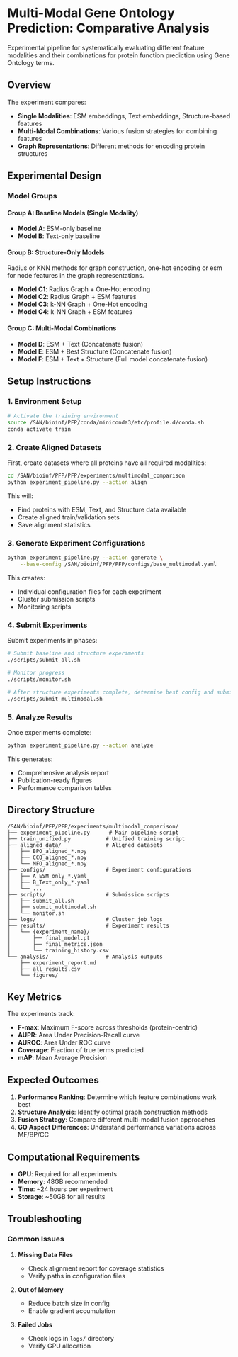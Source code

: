 # Multi-Modal Gene Ontology Prediction: Comparative Analysis

Experimental pipeline for systematically evaluating different feature modalities and their combinations for protein function prediction using Gene Ontology terms.

## Overview

The experiment compares:
- **Single Modalities**: ESM embeddings, Text embeddings, Structure-based features
- **Multi-Modal Combinations**: Various fusion strategies for combining features
- **Graph Representations**: Different methods for encoding protein structures

## Experimental Design

### Model Groups

#### Group A: Baseline Models (Single Modality)
- **Model A**: ESM-only baseline
- **Model B**: Text-only baseline

#### Group B: Structure-Only Models  
Radius or KNN methods for graph construction, one-hot encoding or esm for node features in the graph representations.
- **Model C1**: Radius Graph + One-Hot encoding 
- **Model C2**: Radius Graph + ESM features
- **Model C3**: k-NN Graph + One-Hot encoding
- **Model C4**: k-NN Graph + ESM features

#### Group C: Multi-Modal Combinations
- **Model D**: ESM + Text (Concatenate fusion)
- **Model E**: ESM + Best Structure (Concatenate fusion)
- **Model F**: ESM + Text + Structure (Full model concatenate fusion)

## Setup Instructions

### 1. Environment Setup

```bash
# Activate the training environment
source /SAN/bioinf/PFP/conda/miniconda3/etc/profile.d/conda.sh
conda activate train
```

### 2. Create Aligned Datasets

First, create datasets where all proteins have all required modalities:

```bash
cd /SAN/bioinf/PFP/PFP/experiments/multimodal_comparison
python experiment_pipeline.py --action align
```

This will:
- Find proteins with ESM, Text, and Structure data available
- Create aligned train/validation sets
- Save alignment statistics

### 3. Generate Experiment Configurations

```bash
python experiment_pipeline.py --action generate \
    --base-config /SAN/bioinf/PFP/PFP/configs/base_multimodal.yaml
```

This creates:
- Individual configuration files for each experiment
- Cluster submission scripts
- Monitoring scripts

### 4. Submit Experiments

Submit experiments in phases:

```bash
# Submit baseline and structure experiments
./scripts/submit_all.sh

# Monitor progress
./scripts/monitor.sh

# After structure experiments complete, determine best config and submit multi-modal
./scripts/submit_multimodal.sh
```

### 5. Analyze Results

Once experiments complete:

```bash
python experiment_pipeline.py --action analyze
```

This generates:
- Comprehensive analysis report
- Publication-ready figures
- Performance comparison tables

## Directory Structure

```
/SAN/bioinf/PFP/PFP/experiments/multimodal_comparison/
├── experiment_pipeline.py      # Main pipeline script
├── train_unified.py           # Unified training script
├── aligned_data/              # Aligned datasets
│   ├── BPO_aligned_*.npy
│   ├── CCO_aligned_*.npy
│   └── MFO_aligned_*.npy
├── configs/                   # Experiment configurations
│   ├── A_ESM_only_*.yaml
│   ├── B_Text_only_*.yaml
│   └── ...
├── scripts/                   # Submission scripts
│   ├── submit_all.sh
│   ├── submit_multimodal.sh
│   └── monitor.sh
├── logs/                      # Cluster job logs
├── results/                   # Experiment results
│   └── {experiment_name}/
│       ├── final_model.pt
│       ├── final_metrics.json
│       └── training_history.csv
└── analysis/                  # Analysis outputs
    ├── experiment_report.md
    ├── all_results.csv
    └── figures/

```

## Key Metrics

The experiments track:
- **F-max**: Maximum F-score across thresholds (protein-centric)
- **AUPR**: Area Under Precision-Recall curve
- **AUROC**: Area Under ROC curve
- **Coverage**: Fraction of true terms predicted
- **mAP**: Mean Average Precision

## Expected Outcomes

1. **Performance Ranking**: Determine which feature combinations work best
2. **Structure Analysis**: Identify optimal graph construction methods
3. **Fusion Strategy**: Compare different multi-modal fusion approaches
4. **GO Aspect Differences**: Understand performance variations across MF/BP/CC

## Computational Requirements

- **GPU**: Required for all experiments
- **Memory**: 48GB recommended
- **Time**: ~24 hours per experiment
- **Storage**: ~50GB for all results

## Troubleshooting

### Common Issues

1. **Missing Data Files**
   - Check alignment report for coverage statistics
   - Verify paths in configuration files

2. **Out of Memory**
   - Reduce batch size in config
   - Enable gradient accumulation

3. **Failed Jobs**
   - Check logs in `logs/` directory
   - Verify GPU allocation

